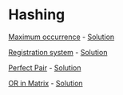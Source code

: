 # Hashing

[Maximum occurrence](https://www.hackerearth.com/practice/data-structures/hash-tables/basics-of-hash-tables/practice-problems/algorithm/maximum-occurrence-9/) - [Solution](Maximum%20occurrence.cpp)

[Registration system](https://codeforces.com/problemset/problem/4/C) - [Solution](Registration%20system.cpp)

[Perfect Pair](https://www.hackerearth.com/practice/data-structures/hash-tables/basics-of-hash-tables/practice-problems/algorithm/perfect-pair-df920e90/description/) - [Solution](Perfect%20Pair.cpp)

[OR in Matrix](https://codeforces.com/problemset/problem/486/B) - [Solution](486B.cpp)
